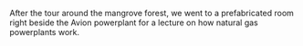 After the tour around the mangrove forest, we went to a prefabricated room right beside the Avion powerplant for a lecture on how natural gas powerplants work.